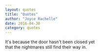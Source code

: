 ```yaml
---
layout: quotes
title: "Quotes"
author: "Joyce Rachelle"
date: 2016-04-30
category: quotes
---
```




<h12>It's because the door hasn't been closed yet<br>
that the nightmares still find their way in.</h12>
